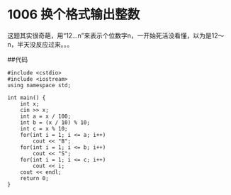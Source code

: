 # 1006 换个格式输出整数
这题其实很奇葩，用“12...n”来表示个位数字n，一开始死活没看懂，以为是12～n，半天没反应过来。。。

##代码
```
#include <cstdio>
#include <iostream>
using namespace std;

int main() {
    int x;
    cin >> x;
    int a = x / 100;
    int b = (x / 10) % 10;
    int c = x % 10;
    for(int i = 1; i <= a; i++)
        cout << "B";
    for(int i = 1; i <= b; i++)
        cout << "S";
    for(int i = 1; i <= c; i++)
        cout << i;
    cout << endl;
    return 0;
}
```


